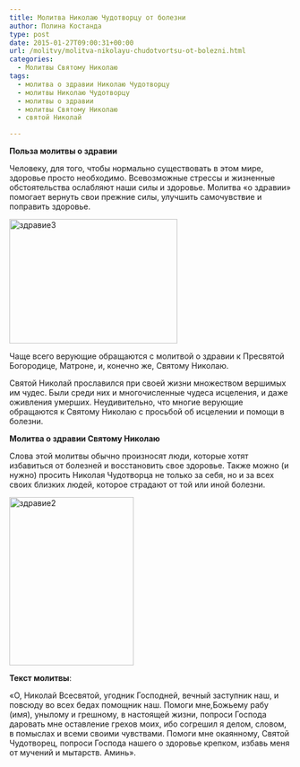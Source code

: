 ```yaml
---
title: Молитва Николаю Чудотворцу от болезни
author: Полина Костанда
type: post
date: 2015-01-27T09:00:31+00:00
url: /molitvy/molitva-nikolayu-chudotvortsu-ot-bolezni.html
categories:
  - Молитвы Святому Николаю
tags:
  - молитва о здравии Николаю Чудотворцу
  - молитвы Николаю Чудотворцу
  - молитвы о здравии
  - молитвы Святому Николаю
  - святой Николай

---
```

**Польза молитвы о здравии**

Человеку, для того, чтобы нормально существовать в этом мире, здоровье просто необходимо. Всевозможные стрессы и жизненные обстоятельства ослабляют наши силы и здоровье. Молитва «о здравии» помогает вернуть свои прежние силы, улучшить самочувствие и поправить здоровье.

[<img class="alignnone size-medium wp-image-2684" src="http://svyatoynikolay.ru/wp-content/uploads/2015/01/zdravie3-300x222.jpg" alt="здравие3" width="300" height="222" srcset="http://svyatoynikolay.ru/wp-content/uploads/2015/01/zdravie3-300x222.jpg 300w, http://svyatoynikolay.ru/wp-content/uploads/2015/01/zdravie3.jpg 670w" sizes="(max-width: 300px) 100vw, 300px" />][1]

Чаще всего верующие обращаются с молитвой о здравии к Пресвятой Богородице, Матроне, и, конечно же, Святому Николаю.<!--more-->

Святой Николай прославился при своей жизни множеством вершимых им чудес. Были среди них и многочисленные чудеса исцеления, и даже оживления умерших. Неудивительно, что многие верующие обращаются к Святому Николаю с просьбой об исцелении и помощи в болезни.

**Молитва о здравии Святому Николаю**

Слова этой молитвы обычно произносят люди, которые хотят избавиться от болезней и восстановить свое здоровье. Также можно (и нужно) просить Николая Чудотворца не только за себя, но и за всех своих близких людей, которое страдают от той или иной болезни.

[<img class="alignnone size-medium wp-image-2683" src="http://svyatoynikolay.ru/wp-content/uploads/2015/01/zdravie2-222x300.jpg" alt="здравие2" width="222" height="300" srcset="http://svyatoynikolay.ru/wp-content/uploads/2015/01/zdravie2-222x300.jpg 222w, http://svyatoynikolay.ru/wp-content/uploads/2015/01/zdravie2.jpg 500w" sizes="(max-width: 222px) 100vw, 222px" />][2]

**Текст молитвы**:

«О, Николай Всесвятой, угодник Господней, вечный заступник наш, и повсюду во всех бедах помощник наш. Помоги мне,Божьему рабу (имя), унылому и грешному, в настоящей жизни, попроси Господа даровать мне оставление грехов моих, ибо согрешил я делом, словом, в помыслах и всеми своими чувствами. Помоги мне окаянному, Святой Чудотворец, попроси Господа нашего о здоровье крепком, избавь меня от мучений и мытарств. Аминь».

 [1]: http://svyatoynikolay.ru/wp-content/uploads/2015/01/zdravie3.jpg
 [2]: http://svyatoynikolay.ru/wp-content/uploads/2015/01/zdravie2.jpg